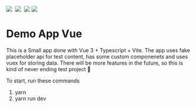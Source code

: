 ![](https://img.shields.io/badge/Vue-informational?style=flat&logo=vuedotjs&logoColor=41b883&color=282c34)&nbsp;
![](https://img.shields.io/badge/TypeScript-informational?style=flat&logo=typescript&logoColor=white&color=0076c6)&nbsp;
![](https://img.shields.io/badge/Vite-informational?style=flat&logo=vite&logoColor=white&color=646cff)
![](https://img.shields.io/badge/Docker-informational?style=flat&logo=docker&logoColor=white&color=2392e6)

# Demo App Vue

This is a Small app done with Vue 3 + Typescript + Vite. 
The app uses fake placeholder api for test content, has some custom componenets and uses vuex for storing data.
There will be more features in the future, so this is kind of never ending test project 🦅

To start, run these commands

1. yarn
2. yarn run dev
